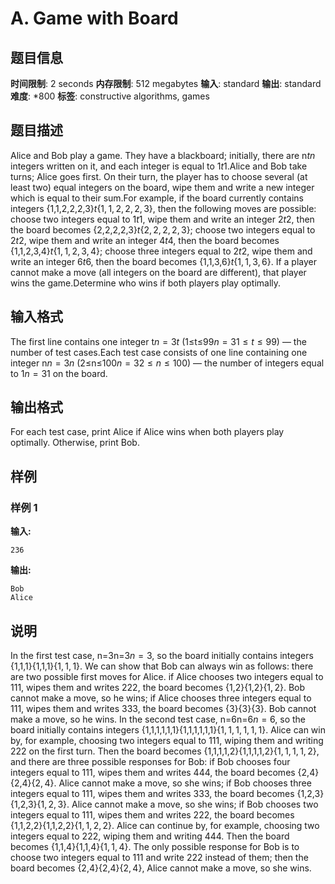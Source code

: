 # A. Game with Board

## 题目信息

**时间限制**: 2 seconds
**内存限制**: 512 megabytes
**输入**: standard
**输出**: standard
**难度**: *800
**标签**: constructive algorithms, games

## 题目描述

Alice and Bob play a game. They have a blackboard; initially, there are n$t$$n$ integers written on it, and each integer is equal to 1$t$$1$.Alice and Bob take turns; Alice goes first. On their turn, the player has to choose several (at least two) equal integers on the board, wipe them and write a new integer which is equal to their sum.For example, if the board currently contains integers {1,1,2,2,2,3}$t$$\{1, 1, 2, 2, 2, 3\}$, then the following moves are possible: choose two integers equal to 1$t$$1$, wipe them and write an integer 2$t$$2$, then the board becomes {2,2,2,2,3}$t$$\{2, 2, 2, 2, 3\}$; choose two integers equal to 2$t$$2$, wipe them and write an integer 4$t$$4$, then the board becomes {1,1,2,3,4}$t$$\{1, 1, 2, 3, 4\}$; choose three integers equal to 2$t$$2$, wipe them and write an integer 6$t$$6$, then the board becomes {1,1,3,6}$t$$\{1, 1, 3, 6\}$. If a player cannot make a move (all integers on the board are different), that player wins the game.Determine who wins if both players play optimally.

## 输入格式

The first line contains one integer t$n = 3$$t$ (1≤t≤99$n = 3$$1 \le t \le 99$) — the number of test cases.Each test case consists of one line containing one integer n$n = 3$$n$ (2≤n≤100$n = 3$$2 \le n \le 100$) — the number of integers equal to 1$n = 3$$1$ on the board.

## 输出格式

For each test case, print Alice if Alice wins when both players play optimally. Otherwise, print Bob.

## 样例

### 样例 1

**输入:**
```
236
```

**输出:**
```
Bob
Alice
```

## 说明

In the first test case, n=3n=3$n = 3$, so the board initially contains integers {1,1,1}{1,1,1}$\{1, 1, 1\}$. We can show that Bob can always win as follows: there are two possible first moves for Alice. if Alice chooses two integers equal to 11$1$, wipes them and writes 22$2$, the board becomes {1,2}{1,2}$\{1, 2\}$. Bob cannot make a move, so he wins; if Alice chooses three integers equal to 11$1$, wipes them and writes 33$3$, the board becomes {3}{3}$\{3\}$. Bob cannot make a move, so he wins. In the second test case, n=6n=6$n = 6$, so the board initially contains integers {1,1,1,1,1,1}{1,1,1,1,1,1}$\{1, 1, 1, 1, 1, 1\}$. Alice can win by, for example, choosing two integers equal to 11$1$, wiping them and writing 22$2$ on the first turn. Then the board becomes {1,1,1,1,2}{1,1,1,1,2}$\{1, 1, 1, 1, 2\}$, and there are three possible responses for Bob: if Bob chooses four integers equal to 11$1$, wipes them and writes 44$4$, the board becomes {2,4}{2,4}$\{2,4\}$. Alice cannot make a move, so she wins; if Bob chooses three integers equal to 11$1$, wipes them and writes 33$3$, the board becomes {1,2,3}{1,2,3}$\{1,2,3\}$. Alice cannot make a move, so she wins; if Bob chooses two integers equal to 11$1$, wipes them and writes 22$2$, the board becomes {1,1,2,2}{1,1,2,2}$\{1, 1, 2, 2\}$. Alice can continue by, for example, choosing two integers equal to 22$2$, wiping them and writing 44$4$. Then the board becomes {1,1,4}{1,1,4}$\{1,1,4\}$. The only possible response for Bob is to choose two integers equal to 11$1$ and write 22$2$ instead of them; then the board becomes {2,4}{2,4}$\{2,4\}$, Alice cannot make a move, so she wins.
